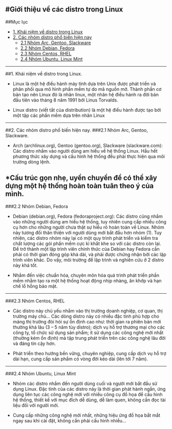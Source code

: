 #Giới thiệu về các distro trong Linux
----
##Mục lục
* [1. Khái niệm về distro trong Linux](#phan1)
* [2. Các nhóm distro phổ biến hiện nay](#phan2)
  * [2.1 Nhóm Arc, Gentoo, Slackware](#phan21)
  * [2.2 Nhóm Debian, Fedora](#phan22)
  * [2.3 Nhóm Centos, RHEL](#phan23)
  * [2.4 Nhóm Ubuntu, Linux Mint](#phan24)

----
<a name="phan1"></a>
##1. Khái niệm về distro trong Linux.
* Linux là một hệ điều hành máy tính dựa trên Unix được phát triển và phân phối qua mô hình phần mềm tự do mã nguồn mở. Thành phần cơ bản tạo nên Linux đó là nhân linux, một nhân hệ điều hành ra đời bản đầu tiên vào tháng 8 năm 1991 bởi Linus Torvalds.

* Linux distro (viết tắt của distribution) là một hệ điều hành được tạo bởi một tập các phần mềm dựa trên nhân Linux
 
----
<a name="phan2"></a>
##2. Các nhóm distro phổ biến hiện nay.
<a name="phan21"></a>
###2.1 Nhóm Arc, Gentoo, Slackware.
* Arch (archlinux.org), Gentoo (gentoo.org), Slackware (slackware.com): Các distro nhắm vào người dùng am hiểu về hệ thống Linux. Hầu hết phương thức xây dựng và cấu hình hệ thống đều phải thực hiện qua môi trường dòng lệnh.

*Cấu trúc gọn nhẹ, uyển chuyển để có thể xây dựng một hệ thống hoàn toàn tuân theo ý của mình.
----
<a name="phan22"></a>
###2.2 Nhóm Debian, Fedora
* Debian (debian.org), Fedora (fedoraproject.org): Các distro cũng nhắm vào những người dùng am hiểu hệ thống, tuy nhiên cung cấp nhiều công cụ hơn cho những người chưa thật sự hiểu rõ hoàn toàn về Linux. Nhóm này tương đối thân thiện với người dùng mới bắt đầu hơn nhóm (1). Tuy nhiên, các distro nhóm này lại có một quy trình phát triển và kiểm tra chất lượng các gói phần mềm cực kì khắt khe so với các distro còn lại. Để trở thành một lập trình viên chính thức của Debian hay Fedora cần phải có thời gian đóng góp khá dài, và phải được chứng nhận bởi các lập trình viên khác. Do vậy, môi trường để lập trình và nghiên cứu ở 2 distro này khá tốt.

* Nhắm đến việc chuẩn hóa, chuyên môn hóa quá trình phát triển phần mềm nhằm tạo ra một hệ thống hoạt động nhịp nhàng, ăn khớp và hạn chế lổ hỗng bảo mật.

----
<a name="phan23"></a>
###2.3 Nhóm Centos, RHEL
* Các distro này chủ yếu nhắm vào thị trường doanh nghiệp, cơ quan, thị trường máy chủ… Các dòng distro này có nhiều đặc tính phù hợp cho mảng thị trường đòi hỏi sự ổn định cao như: thời gian ra phiên bản mới thường khá lâu (3 – 5 năm tùy distro); dịch vụ hỗ trợ thương mại cho các công ty, tổ chức sử dụng sản phẩm; ít sử dụng các công nghệ mới nhất (thường kém ổn định) mà tập trung phát triển trên các công nghệ lâu đời và đáng tin cậy hơn.

* Phát triển theo hướng bền vững, chuyên nghiệp, cung cấp dịch vụ hỗ trợ dài hạn, cung cấp sản phẩm có vòng đời kéo dài (lên tới 7 năm).
----
<a name="phan24"></a>
###2.4 Nhóm Ubuntu, Linux Mint
* Nhóm các distro nhắm đến người dùng cuối và người mới bắt đầu sử dụng Linux. Đặc tính của các distro này là thời gian phát hành ngắn, ứng dụng liên tục các công nghệ mới với nhiều công cụ đồ họa để cấu hình hệ thống, thiết kế với mục đích dễ dùng, dễ làm quen, không cần đọc tài liệu đối với người mới.

* Cung cấp những công nghệ mới nhất, những hiệu ứng đồ họa bắt mắt ngay sau khi cài đặt, không cần phải cấu hình nhiều…
